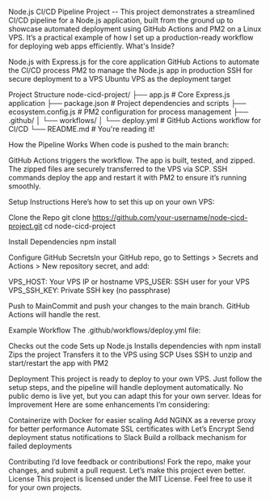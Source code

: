 Node.js CI/CD Pipeline Project --
This project demonstrates a streamlined CI/CD pipeline for a Node.js application, built from the ground up to showcase automated deployment using GitHub Actions and PM2 on a Linux VPS. It’s a practical example of how I set up a production-ready workflow for deploying web apps efficiently.
What's Inside?

Node.js with Express.js for the core application
GitHub Actions to automate the CI/CD process
PM2 to manage the Node.js app in production
SSH for secure deployment to a VPS
Ubuntu VPS as the deployment target

Project Structure
node-cicd-project/
├── app.js                # Core Express.js application
├── package.json          # Project dependencies and scripts
├── ecosystem.config.js   # PM2 configuration for process management
├── .github/
│   └── workflows/
│       └── deploy.yml    # GitHub Actions workflow for CI/CD
└── README.md             # You're reading it!

How the Pipeline Works
When code is pushed to the main branch:

GitHub Actions triggers the workflow.
The app is built, tested, and zipped.
The zipped files are securely transferred to the VPS via SCP.
SSH commands deploy the app and restart it with PM2 to ensure it’s running smoothly.

Setup Instructions
Here’s how to set this up on your own VPS:

Clone the Repo
git clone https://github.com/your-username/node-cicd-project.git
cd node-cicd-project


Install Dependencies
npm install


Configure GitHub SecretsIn your GitHub repo, go to Settings > Secrets and Actions > New repository secret, and add:

VPS_HOST: Your VPS IP or hostname
VPS_USER: SSH user for your VPS
VPS_SSH_KEY: Private SSH key (no passphrase)


Push to MainCommit and push your changes to the main branch. GitHub Actions will handle the rest.


Example Workflow
The .github/workflows/deploy.yml file:

Checks out the code
Sets up Node.js
Installs dependencies with npm install
Zips the project
Transfers it to the VPS using SCP
Uses SSH to unzip and start/restart the app with PM2

Deployment
This project is ready to deploy to your own VPS. Just follow the setup steps, and the pipeline will handle deployment automatically. No public demo is live yet, but you can adapt this for your own server.
Ideas for Improvement
Here are some enhancements I’m considering:

Containerize with Docker for easier scaling
Add NGINX as a reverse proxy for better performance
Automate SSL certificates with Let’s Encrypt
Send deployment status notifications to Slack
Build a rollback mechanism for failed deployments

Contributing
I’d love feedback or contributions! Fork the repo, make your changes, and submit a pull request. Let’s make this project even better.
License
This project is licensed under the MIT License. Feel free to use it for your own projects.
